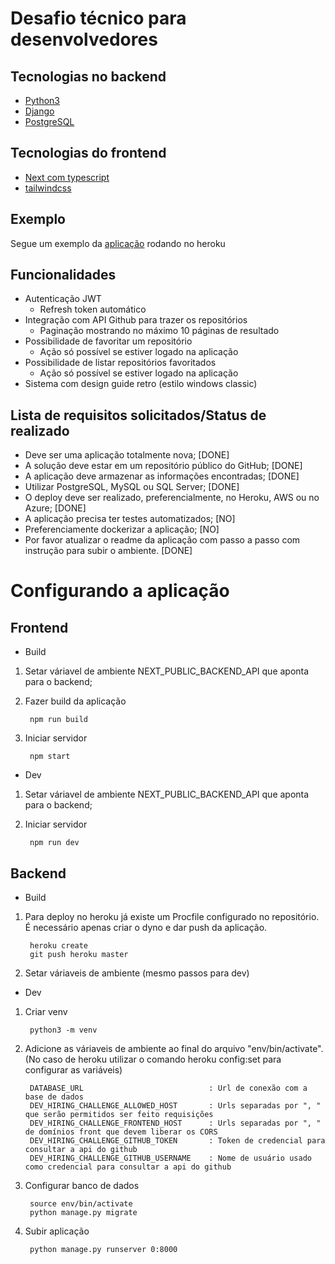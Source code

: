 # Desafio técnico para desenvolvedores

## Tecnologias no backend
* [Python3](https://www.python.org/)
* [Django](https://www.djangoproject.com/)
* [PostgreSQL](https://www.postgresql.org/)

## Tecnologias do frontend
* [Next com typescript](https://nextjs.org/)
* [tailwindcss](https://tailwindcss.com/)

## Exemplo

Segue um exemplo da [aplicação](https://whispering-savannah-48854.herokuapp.com/) rodando no heroku

## Funcionalidades
* Autenticação JWT
  * Refresh token automático
* Integração com API Github para trazer os repositórios
  * Paginação mostrando no máximo 10 páginas de resultado
* Possibilidade de favoritar um repositório
  * Ação só possível se estiver logado na aplicação
* Possibilidade de listar repositórios favoritados
  * Ação só possível se estiver logado na aplicação
* Sistema com design guide retro (estilo windows classic)

## Lista de requisitos solicitados/Status de realizado

- Deve ser uma aplicação totalmente nova; [DONE]
- A solução deve estar em um repositório público do GitHub; [DONE]
- A aplicação deve armazenar as informações encontradas; [DONE]
- Utilizar PostgreSQL, MySQL ou SQL Server; [DONE]
- O deploy deve ser realizado, preferencialmente, no Heroku, AWS ou no Azure; [DONE]
- A aplicação precisa ter testes automatizados; [NO]
- Preferenciamente dockerizar a aplicação; [NO]
- Por favor atualizar o readme da aplicação com passo a passo com instrução para subir o ambiente. [DONE]

# Configurando a aplicação

## Frontend

- Build
1. Setar váriavel de ambiente NEXT_PUBLIC_BACKEND_API que aponta para o backend;
2. Fazer build da aplicação

        npm run build
3. Iniciar servidor

        npm start

- Dev
1. Setar váriavel de ambiente NEXT_PUBLIC_BACKEND_API que aponta para o backend;
2. Iniciar servidor

        npm run dev

## Backend

- Build
1. Para deploy no heroku já existe um Procfile configurado no repositório. É necessário apenas criar o dyno e dar push da aplicação.

        heroku create
        git push heroku master
2. Setar váriaveis de ambiente (mesmo passos para dev)

- Dev
1. Criar venv

        python3 -m venv
2. Adicione as váriaveis de ambiente ao final do arquivo "env/bin/activate". (No caso de heroku utilizar o comando heroku config:set para configurar as variáveis)

        DATABASE_URL                            : Url de conexão com a base de dados
        DEV_HIRING_CHALLENGE_ALLOWED_HOST       : Urls separadas por ", " que serão permitidos ser feito requisições
        DEV_HIRING_CHALLENGE_FRONTEND_HOST      : Urls separadas por ", " de domínios front que devem liberar os CORS
        DEV_HIRING_CHALLENGE_GITHUB_TOKEN       : Token de credencial para consultar a api do github
        DEV_HIRING_CHALLENGE_GITHUB_USERNAME    : Nome de usuário usado como credencial para consultar a api do github

3. Configurar banco de dados

        source env/bin/activate
        python manage.py migrate

4. Subir aplicação

        python manage.py runserver 0:8000
